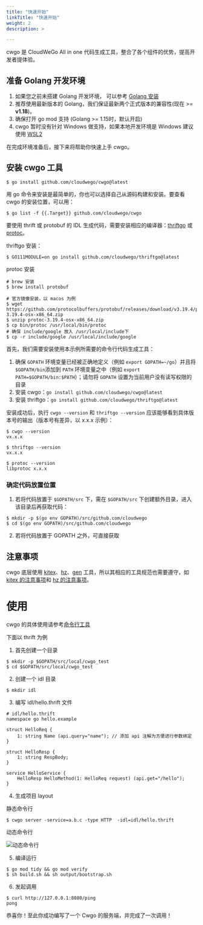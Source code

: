 ```yaml
---
title: "快速开始"
linkTitle: "快速开始"
weight: 2
description: >

---
```


cwgo 是 CloudWeGo All in one 代码生成工具，整合了各个组件的优势，提高开发者提体验。

## 准备 Golang 开发环境

1.  如果您之前未搭建 Golang 开发环境， 可以参考 [Golang 安装](https://golang.org/doc/install)
1.  推荐使用最新版本的 Golang，我们保证最新两个正式版本的兼容性(现在 >= **v1.18**)。
1.  确保打开 go mod 支持 (Golang >= 1.15时，默认开启)
1.  cwgo 暂时没有针对 Windows 做支持，如果本地开发环境是 Windows 建议使用 [WSL2](https://docs.microsoft.com/zh-cn/windows/wsl/install)

在完成环境准备后，接下来将帮助你快速上手 cwgo。

## 安装 cwgo 工具

```shell
$ go install github.com/cloudwego/cwgo@latest
```

用 go 命令来安装是最简单的，你也可以选择自己从源码构建和安装。要查看 cwgo 的安装位置，可以用：

```shell
$ go list -f {{.Target}} github.com/cloudwego/cwgo
```

要使用 thrift 或 protobuf 的 IDL 生成代码，需要安装相应的编译器：[thriftgo](https://github.com/cloudwego/thriftgo) 或 [protoc](https://github.com/protocolbuffers/protobuf/releases)。

thriftgo 安装：

```
$ GO111MODULE=on go install github.com/cloudwego/thriftgo@latest
```

protoc 安装

```shell
# brew 安装
$ brew install protobuf 

```

```shell
# 官方镜像安装，以 macos 为例
$ wget https://github.com/protocolbuffers/protobuf/releases/download/v3.19.4/protoc-3.19.4-osx-x86_64.zip
$ unzip protoc-3.19.4-osx-x86_64.zip
$ cp bin/protoc /usr/local/bin/protoc
# 确保 include/google 放入 /usr/local/include下
$ cp -r include/google /usr/local/include/google
```

首先，我们需要安装使用本示例所需要的命令行代码生成工具：

1.  确保 `GOPATH` 环境变量已经被正确地定义（例如 `export GOPATH=~/go`）并且将`$GOPATH/bin`添加到 `PATH` 环境变量之中（例如 `export PATH=$GOPATH/bin:$PATH`）；请勿将 `GOPATH` 设置为当前用户没有读写权限的目录
1.  安装 cwgo：`go install github.com/cloudwego/cwgo@latest`
1.  安装 thriftgo：`go install github.com/cloudwego/thriftgo@latest`

安装成功后，执行 `cwgo --version` 和 `thriftgo --version` 应该能够看到具体版本号的输出（版本号有差异，以 x.x.x 示例）：

```shell
$ cwgo --version
vx.x.x

$ thriftgo --version
vx.x.x

$ protoc --version
libprotoc x.x.x
```

### 确定代码放置位置

1.  若将代码放置于 `$GOPATH/src` 下，需在 `$GOPATH/src` 下创建额外目录，进入该目录后再获取代码：

```shell
$ mkdir -p $(go env GOPATH)/src/github.com/cloudwego
$ cd $(go env GOPATH)/src/github.com/cloudwego
```

2.  若将代码放置于 GOPATH 之外，可直接获取

## 注意事项

cwgo 底层使用 [kitex](https://www.cloudwego.io/zh/docs/kitex/tutorials/code-gen/code_generation/)、[hz](https://www.cloudwego.io/zh/docs/hertz/tutorials/toolkit/toolkit/)、[gen](https://gorm.io/gen/index.html) 工具，所以其相应的工具规范也需要遵守，如 [kitex 的注意事项](https://www.cloudwego.io/zh/docs/kitex/tutorials/code-gen/code_generation/#%E4%BD%BF%E7%94%A8-protobuf-idl-%E7%9A%84%E6%B3%A8%E6%84%8F%E4%BA%8B%E9%A1%B9)和 [hz 的注意事项](https://www.cloudwego.io/zh/docs/hertz/tutorials/toolkit/usage/cautions/)。

# 使用

cwgo 的具体使用请参考[命令行工具](content/zh/docs/cwgo/tutorials/cli)

下面以 thrift 为例

1.  首先创建一个目录

```shell
$ mkdir -p $GOPATH/src/local/cwgo_test
$ cd $GOPATH/src/local/cwgo_test
```

2.  创建一个 idl 目录

```shell
$ mkdir idl
```

3.  编写 idl/hello.thrift 文件

```thrift
# idl/hello.thrift
namespace go hello.example

struct HelloReq {
    1: string Name (api.query="name"); // 添加 api 注解为方便进行参数绑定
}

struct HelloResp {
    1: string RespBody;
}

service HelloService {
    HelloResp HelloMethod(1: HelloReq request) (api.get="/hello");
}
```

4.  生成项目 layout

静态命令行

```shell
$ cwgo server -service=a.b.c -type HTTP  -idl=idl/hello.thrift
```

动态命令行

![动态命令行](/img/docs/cwgo_dynamic.gif)

5.  编译运行

```shell
$ go mod tidy && go mod verify
$ sh build.sh && sh output/bootstrap.sh
```

6.  发起调用

```shell
$ curl http://127.0.0.1:8080/ping
pong
```

恭喜你！至此你成功编写了一个 Cwgo 的服务端，并完成了一次调用！
